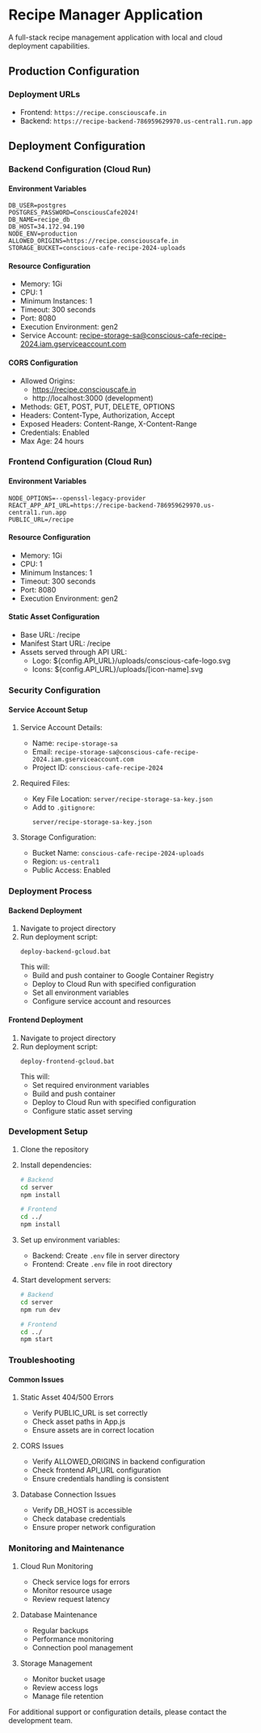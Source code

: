 # Recipe Manager Application

A full-stack recipe management application with local and cloud deployment capabilities.

## Production Configuration

### Deployment URLs
- Frontend: `https://recipe.consciouscafe.in`
- Backend: `https://recipe-backend-786959629970.us-central1.run.app`

## Deployment Configuration

### Backend Configuration (Cloud Run)

#### Environment Variables
```
DB_USER=postgres
POSTGRES_PASSWORD=ConsciousCafe2024!
DB_NAME=recipe_db
DB_HOST=34.172.94.190
NODE_ENV=production
ALLOWED_ORIGINS=https://recipe.consciouscafe.in
STORAGE_BUCKET=conscious-cafe-recipe-2024-uploads
```

#### Resource Configuration
- Memory: 1Gi
- CPU: 1
- Minimum Instances: 1
- Timeout: 300 seconds
- Port: 8080
- Execution Environment: gen2
- Service Account: recipe-storage-sa@conscious-cafe-recipe-2024.iam.gserviceaccount.com

#### CORS Configuration
- Allowed Origins: 
  - https://recipe.consciouscafe.in
  - http://localhost:3000 (development)
- Methods: GET, POST, PUT, DELETE, OPTIONS
- Headers: Content-Type, Authorization, Accept
- Exposed Headers: Content-Range, X-Content-Range
- Credentials: Enabled
- Max Age: 24 hours

### Frontend Configuration (Cloud Run)

#### Environment Variables
```
NODE_OPTIONS=--openssl-legacy-provider
REACT_APP_API_URL=https://recipe-backend-786959629970.us-central1.run.app
PUBLIC_URL=/recipe
```

#### Resource Configuration
- Memory: 1Gi
- CPU: 1
- Minimum Instances: 1
- Timeout: 300 seconds
- Port: 8080
- Execution Environment: gen2

#### Static Asset Configuration
- Base URL: /recipe
- Manifest Start URL: /recipe
- Assets served through API URL:
  - Logo: ${config.API_URL}/uploads/conscious-cafe-logo.svg
  - Icons: ${config.API_URL}/uploads/[icon-name].svg

### Security Configuration

#### Service Account Setup
1. Service Account Details:
   - Name: `recipe-storage-sa`
   - Email: `recipe-storage-sa@conscious-cafe-recipe-2024.iam.gserviceaccount.com`
   - Project ID: `conscious-cafe-recipe-2024`

2. Required Files:
   - Key File Location: `server/recipe-storage-sa-key.json`
   - Add to `.gitignore`:
     ```
     server/recipe-storage-sa-key.json
     ```

3. Storage Configuration:
   - Bucket Name: `conscious-cafe-recipe-2024-uploads`
   - Region: `us-central1`
   - Public Access: Enabled

### Deployment Process

#### Backend Deployment
1. Navigate to project directory
2. Run deployment script:
   ```batch
   deploy-backend-gcloud.bat
   ```
   This will:
   - Build and push container to Google Container Registry
   - Deploy to Cloud Run with specified configuration
   - Set all environment variables
   - Configure service account and resources

#### Frontend Deployment
1. Navigate to project directory
2. Run deployment script:
   ```batch
   deploy-frontend-gcloud.bat
   ```
   This will:
   - Set required environment variables
   - Build and push container
   - Deploy to Cloud Run with specified configuration
   - Configure static asset serving

### Development Setup

1. Clone the repository
2. Install dependencies:
   ```bash
   # Backend
   cd server
   npm install

   # Frontend
   cd ../
   npm install
   ```

3. Set up environment variables:
   - Backend: Create `.env` file in server directory
   - Frontend: Create `.env` file in root directory

4. Start development servers:
   ```bash
   # Backend
   cd server
   npm run dev

   # Frontend
   cd ../
   npm start
   ```

### Troubleshooting

#### Common Issues
1. Static Asset 404/500 Errors
   - Verify PUBLIC_URL is set correctly
   - Check asset paths in App.js
   - Ensure assets are in correct location

2. CORS Issues
   - Verify ALLOWED_ORIGINS in backend configuration
   - Check frontend API_URL configuration
   - Ensure credentials handling is consistent

3. Database Connection Issues
   - Verify DB_HOST is accessible
   - Check database credentials
   - Ensure proper network configuration

### Monitoring and Maintenance

1. Cloud Run Monitoring
   - Check service logs for errors
   - Monitor resource usage
   - Review request latency

2. Database Maintenance
   - Regular backups
   - Performance monitoring
   - Connection pool management

3. Storage Management
   - Monitor bucket usage
   - Review access logs
   - Manage file retention

For additional support or configuration details, please contact the development team.